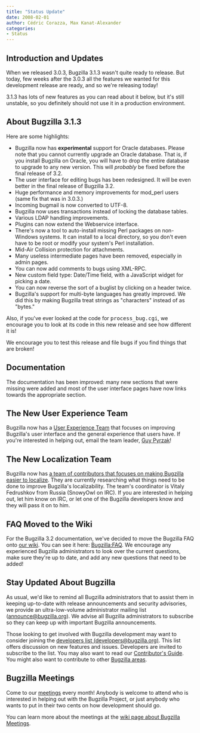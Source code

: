 ```yaml
---
title: "Status Update"
date: 2008-02-01
author: Cédric Corazza, Max Kanat-Alexander
categories:
- Status
---
```


## Introduction and Updates

When we released 3.0.3, Bugzilla 3.1.3 wasn't quite ready to release. But today, few weeks after the 3.0.3 all the features we wanted for this development release are ready, and so we're releasing today!

3.1.3 has lots of new features as you can read about it below, but it's still unstable, so you definitely should not use it in a production environment.

## About Bugzilla 3.1.3

Here are some highlights:

*   Bugzilla now has **experimental** support for Oracle databases. Please note that you cannot currently upgrade an Oracle database. That is, if you install Bugzilla on Oracle, you will have to drop the entire database to upgrade to any new version. This will _probably_ be fixed before the final release of 3.2.
*   The user interface for editing bugs has been redesigned. It will be even better in the final release of Bugzilla 3.2.
*   Huge performance and memory improvements for mod_perl users (same fix that was in 3.0.3.)
*   Incoming bugmail is now converted to UTF-8.
*   Bugzilla now uses transactions instead of locking the database tables.
*   Various LDAP handling improvements.
*   Plugins can now extend the Webservice interface.
*   There's now a tool to auto-install missing Perl packages on non-Windows systems. It can install to a local directory, so you don't even have to be root or modify your system's Perl installation.
*   Mid-Air Collision protection for attachments.
*   Many useless intermediate pages have been removed, especially in admin pages.
*   You can now add comments to bugs using XML-RPC.
*   New custom field type: Date/Time field, with a JavaScript widget for picking a date.
*   You can now reverse the sort of a buglist by clicking on a header twice.
*   Bugzilla's support for multi-byte languages has greatly improved. We did this by making Bugzilla treat strings as "characters" instead of as "bytes."

Also, if you've ever looked at the code for <kbd>process_bug.cgi</kbd>, we encourage you to look at its code in this new release and see how different it is!

We encourage you to test this release and file bugs if you find things that are broken!

## Documentation

The documentation has been improved: many new sections that were missing were added and most of the user interface pages have now links towards the appropriate section.

## The New User Experience Team

Bugzilla now has a [User Experience Team](https://wiki.mozilla.org/Bugzilla:UE) that focuses on improving Bugzilla's user interface and the general experience that users have. If you're interested in helping out, email the team leader, [Guy Pyrzak](mailto:guy.pyrzak@gmail.com)!

## The New Localization Team

Bugzilla now has [a team of contributors that focuses on making Bugzilla easier to localize](https://wiki.mozilla.org/Bugzilla:L10N). They are currently researching what things need to be done to improve Bugzilla's localizability. The team's coordinator is Vitaly Fedrushkov from Russia (SnowyOwl on IRC). If you are interested in helping out, let him know on IRC, or let one of the Bugzilla developers know and they will pass it on to him.

## FAQ Moved to the Wiki

For the Bugzilla 3.2 documentation, we've decided to move the Bugzilla FAQ onto [our wiki](https://wiki.mozilla.org/Bugzilla). You can see it here: [Bugzilla:FAQ](https://wiki.mozilla.org/Bugzilla:FAQ). We encourage any experienced Bugzilla administrators to look over the current questions, make sure they're up to date, and add any new questions that need to be added!

## Stay Updated About Bugzilla

As usual, we'd like to remind all Bugzilla administrators that to assist them in keeping up-to-date with release announcements and security advisories, we provide an ultra-low-volume administrator mailing list ([announce@bugzilla.org](https://lists.bugzilla.org/cgi-bin/mj_wwwusr?func=lists-full-long&extra=announce)). We advise all Bugzilla administrators to subscribe so they can keep up with important Bugzilla announcements.

Those looking to get involved with Bugzilla development may want to consider joining the [developers list (developers@bugzilla.org)](https://lists.bugzilla.org/cgi-bin/mj_wwwusr?func=lists-long-full&extra=developers). This list offers discussion on new features and issues. Developers are invited to subscribe to the list. You may also want to read our [Contributor's Guide](https://www.bugzilla.org/docs/contributor.html). You might also want to contribute to other [Bugzilla areas](https://wiki.mozilla.org/Bugzilla:Bugzilla:Teams).

## Bugzilla Meetings

Come to our [meetings](https://wiki.mozilla.org/Bugzilla:Meetings) every month! Anybody is welcome to attend who is interested in helping out with the Bugzilla Project, or just anybody who wants to put in their two cents on how development should go.

You can learn more about the meetings at the [wiki page about Bugzilla Meetings](https://wiki.mozilla.org/Bugzilla:Meetings).
